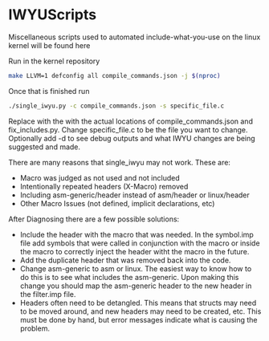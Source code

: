 # IWYUScripts
Miscellaneous scripts used to automated include-what-you-use on the linux kernel will be found here

Run in the kernel repository
```bash
make LLVM=1 defconfig all compile_commands.json -j $(nproc)
```

Once that is finished run

```bash
./single_iwyu.py -c compile_commands.json -s specific_file.c
```

Replace with the with the actual locations of compile_commands.json and fix_includes.py. 
Change specific_file.c to be the file you want to change. Optionally add -d to see debug outputs and what IWYU changes are being suggested and made.

There are many reasons that single_iwyu may not work. These are:
* Macro was judged as not used and not included
* Intentionally repeated headers (X-Macro) removed
* Including asm-generic/header instead of asm/header or linux/header
* Other Macro Issues (not defined, implicit declarations, etc)


After Diagnosing there are a few possible solutions:
* Include the header with the macro that was needed. In the symbol.imp file add symbols that were called in conjunction with the macro or inside the macro to correctly inject the header witht the macro in the future.
* Add the duplicate header that was removed back into the code.
* Change asm-generic to asm or linux. The easiest way to know how to do this is to see what includes the asm-generic. Upon making this change you should map the asm-generic header to the new header in the filter.imp file.
* Headers often need to be detangled. This means that structs may need to be moved around, and new headers may need to be created, etc. This must be done by hand, but error messages indicate what is causing the problem.